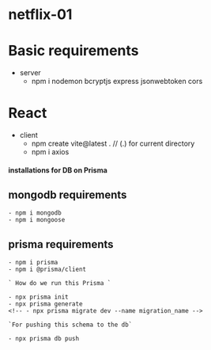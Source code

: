 # netflix-01

# Basic requirements
- server
    - npm i nodemon bcryptjs express jsonwebtoken cors

# React
 - client
    - npm create vite@latest .                    // (.) for current directory
    - npm i axios   


#### installations for DB on Prisma 
## mongodb requirements
    - npm i mongodb
    - npm i mongoose
## prisma requirements 
    - npm i prisma
    - npm i @prisma/client

    ` How do we run this Prisma `

    - npx prisma init 
    - npx prisma generate 
    <!-- - npx prisma migrate dev --name migration_name -->

    `For pushing this schema to the db`

    - npx prisma db push

    
